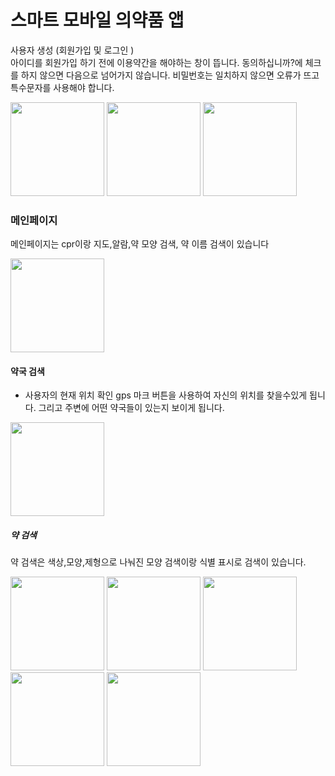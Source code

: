 # 스마트 모바일 의약품 앱
사용자 생성 (회원가입 및 로그인 )       
아이디를 회원가입 하기 전에 이용약간을 해야하는 창이 뜹니다. 동의하십니까?에 체크를 하지 않으면 다음으로 넘어가지 않습니다. 비밀번호는 일치하지 않으면 오류가 뜨고 특수문자를 사용해야 합니다.


<img src="https://github.com/Lee-j-s/ts/assets/143480547/5cbc0ecc-201d-451d-ae0b-232a56f2f1ed.png" width="150">
<img src="https://github.com/Lee-j-s/ts/assets/143480547/83bdff5d-be18-46e1-9d48-9c7164806f75.png" width="150">
<img src="https://github.com/Lee-j-s/ts/assets/143480547/19aaeb83-1e9b-4d64-a7bc-bac68adc4daf.png" width="150">




### 메인페이지
메인페이지는  cpr이랑 지도,알람,약 모양 검색, 약 이름 검색이 있습니다

<img src="https://github.com/Lee-j-s/ts/assets/143480547/f86ea3b6-8729-49a5-a87c-9c59f2e46a3e.png" width="150">



#### 약국 검색
* 사용자의 현재 위치 확인 gps 마크 버튼을 사용하여 자신의 위치를 찾을수있게 됩니다. 그리고 주변에 어떤 약국들이 있는지 보이게 됩니다.
<img src="https://github.com/Lee-j-s/ts/assets/143480547/5e78b3e4-1144-44c1-b59a-071c030af0a8.png" width="150">


##### 약 검색
약 검색은 색상,모양,제형으로 나눠진 모양 검색이랑 식별 표시로 검색이 있습니다. 

<img src="https://github.com/Lee-j-s/ts/assets/143480547/51e00fc7-e6f5-4315-ba4e-7e3b91750001.png" width="150">
<img src="https://github.com/Lee-j-s/ts/assets/143480547/b9d4faef-40fe-4084-9768-9a739978c5b4.png" width="150">
<img src="https://github.com/Lee-j-s/ts/assets/143480547/7482d287-e1ab-4bc7-8827-befd89ae0da2.png" width="150">
<img src="https://github.com/Lee-j-s/ts/assets/143480547/07b154ec-5eb4-4250-bd29-644e55f57ec7.png" 
 width="150">
<img src="https://github.com/Lee-j-s/ts/assets/143480547/61344b28-4195-4b04-9717-44f7b906947b.png" 
width="150">
